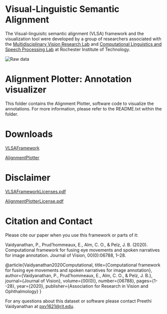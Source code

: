 # Visual-Linguistic Semantic Alignment
The Visual-linguisitc semantic alignment (VLSA) framework and the visualization tool were developed by a group of researchers associated with the [Multidisciplinary Vision Research Lab](http://mvrl.cis.rit.edu/) and [Computational Linguistics and Speech Processing Lab](https://www.rit.edu/clasp/) at Rochester Institute of Technology.

![Raw data](https://raw.githubusercontent.com/mvrl-clasp/MultimodalFusionFramework/master/thesis_snagFig19.png)



# Alignment Plotter: Annotation visualizer
This folder contains the Alignment Plotter, software code to visualize the annotations. For more information, please refer to the README.txt within the folder. 

# Downloads  

[VLSAFramework](https://drive.google.com/drive/folders/1QbrnSsqh78mERLyUjHp1OtG8BZau6_z7)

[AlignmentPlotter](https://drive.google.com/drive/folders/1nnB3LPdQIQ7j0U9G6uLKm1uhVKk8iaJ3)

# Disclaimer
[VLSAFrameworkLicenses.pdf](https://drive.google.com/file/d/1Anj-cPYv62vISyvKC1vva55aHXi6ssRN/view?usp=sharing)

[AlignmentPlotterLicense.pdf](https://drive.google.com/file/d/1vWHmmqu736zNrex2I33sRNZdLhNVv2YS/view?usp=sharing)

# Citation and Contact
Please cite our paper when you use this framework or parts of it:

Vaidyanathan, P., Prud’hommeaux, E., Alm, C. O., & Pelz, J. B. (2020). Computational framework for fusing eye movements
and spoken narratives for image annotation. Journal of Vision, 00(0):06788, 1–28.

@article{Vaidyanathan2020Computational,
  title={Computational framework for fusing eye movements and spoken narratives for image annotation},
  author={Vaidyanathan, P., Prud’hommeaux, E., Alm, C. O., & Pelz, J. B.},
  journal={Journal of Vision},
  volume={00(0)},
  number={06788},
  pages={1--28},
  year={2020},
  publisher={Association for Research in Vision and Ophthalmology}
}

For any questions about this dataset or software please contact Preethi Vaidyanathan at pxv1621@rit.edu.
 
